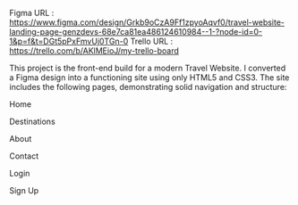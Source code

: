 Figma URL : https://www.figma.com/design/Grkb9oCzA9Ff1zpyoAqvf0/travel-website-landing-page-genzdevs-68e7ca81ea486124610984--1-?node-id=0-1&p=f&t=DGt5pPxFmvUj0TGn-0
Trello URL : https://trello.com/b/AKlMEioJ/my-trello-board

This project is the front-end build for a modern Travel Website. I converted a Figma design into a functioning site using only HTML5 and CSS3.
The site includes the following pages, demonstrating solid navigation and structure:

Home

Destinations

About

Contact

Login

Sign Up

